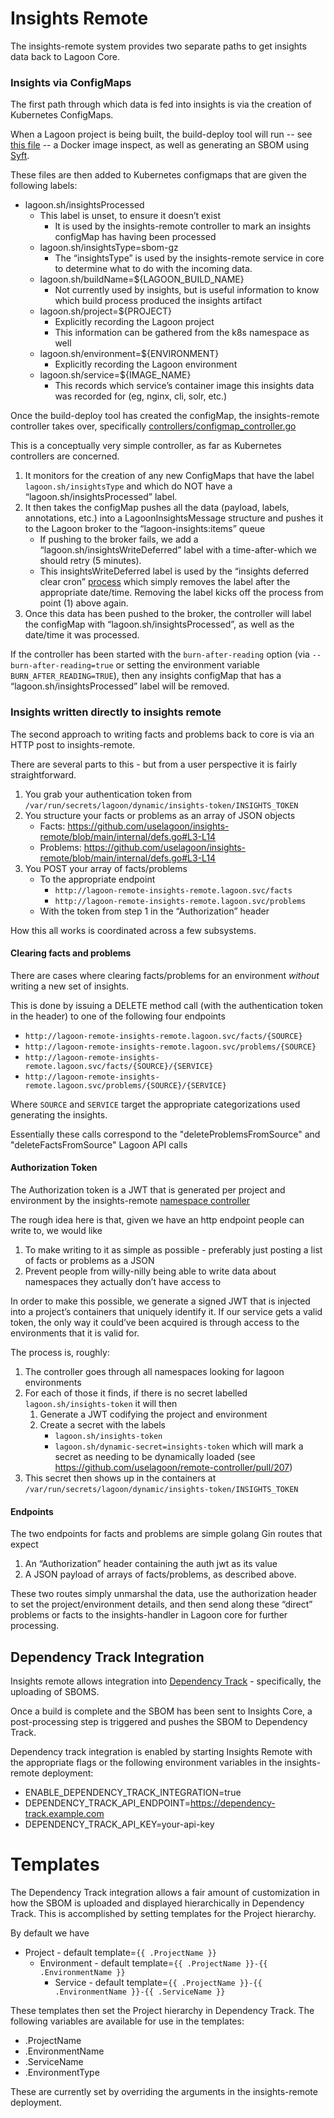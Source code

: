 # Insights Remote

The insights-remote system provides two separate paths to get insights data back to Lagoon Core.


### Insights via ConfigMaps

The first path through which data is fed into insights is via the creation of Kubernetes ConfigMaps.

When a Lagoon project is being built, the build-deploy tool will run -- see [this file](https://github.com/uselagoon/build-deploy-tool/blob/main/legacy/scripts/exec-generate-insights-configmap.sh) -- a Docker image inspect, as well as generating an SBOM using [Syft](https://github.com/anchore/syft).

These files are then added to Kubernetes configmaps that are given the following labels:
* lagoon.sh/insightsProcessed
  * This label is unset, to ensure it doesn’t exist
    * It is used by the insights-remote controller to mark an insights configMap has having been processed
  * lagoon.sh/insightsType=sbom-gz
    * The “insightsType” is used by the insights-remote service in core to determine what to do with the incoming data.
  * lagoon.sh/buildName=${LAGOON_BUILD_NAME}
    * Not currently used by insights, but is useful information to know which build process produced the insights artifact
  * lagoon.sh/project=${PROJECT}
    * Explicitly recording the Lagoon project
    * This information can be gathered from the k8s namespace as well
  * lagoon.sh/environment=${ENVIRONMENT}
    * Explicitly recording the Lagoon environment
  * lagoon.sh/service=${IMAGE_NAME}
    * This records which service’s container image this insights data was recorded for (eg, nginx, cli, solr, etc.)

Once the build-deploy tool has created the configMap, the insights-remote controller takes over, specifically [controllers/configmap_controller.go](https://github.com/anchore/syft)

This is a conceptually very simple controller, as far as Kubernetes controllers are concerned.

1. It monitors for the creation of any new ConfigMaps that have the label `lagoon.sh/insightsType` and which do NOT have a “lagoon.sh/insightsProcessed” label.
2. It then takes the configMap pushes all the data (payload, labels, annotations, etc.) into a LagoonInsightsMessage structure and pushes it to the Lagoon broker to the “lagoon-insights:items” queue
   * If pushing to the broker fails, we add a “lagoon.sh/insightsWriteDeferred” label with a time-after-which we should retry (5 minutes).
   * This insightsWriteDeferred label is used by the “insights deferred clear cron” [process](main.go#L366-L414) which simply removes the label after the appropriate date/time. Removing the label kicks off the process from point (1) above again.
3. Once this data has been pushed to the broker, the controller will label the configMap with “lagoon.sh/insightsProcessed”, as well as the date/time it was processed.

If the controller has been started with the `burn-after-reading` option (via `--burn-after-reading=true` or setting the environment variable `BURN_AFTER_READING=TRUE`), then any insights configMap that has a “lagoon.sh/insightsProcessed” label will be removed.

### Insights written directly to insights remote

The second approach to writing facts and problems back to core is via an HTTP post to insights-remote.

There are several parts to this - but from a user perspective it is fairly straightforward.

1. You grab your authentication token from `/var/run/secrets/lagoon/dynamic/insights-token/INSIGHTS_TOKEN`
2. You structure your facts or problems as an array of JSON objects
   * Facts: https://github.com/uselagoon/insights-remote/blob/main/internal/defs.go#L3-L14
   * Problems: https://github.com/uselagoon/insights-remote/blob/main/internal/defs.go#L3-L14
3. You POST your array of facts/problems
   * To the appropriate endpoint
     * `http://lagoon-remote-insights-remote.lagoon.svc/facts`
     * `http://lagoon-remote-insights-remote.lagoon.svc/problems`
   * With the token from step 1 in the “Authorization” header

How this all works is coordinated across a few subsystems.

#### Clearing facts and problems

There are cases where clearing facts/problems for an environment _without_ writing a new set of insights.

This is done by issuing a DELETE method call (with the authentication token in the header) to one of the following four endpoints

* `http://lagoon-remote-insights-remote.lagoon.svc/facts/{SOURCE}`
* `http://lagoon-remote-insights-remote.lagoon.svc/problems/{SOURCE}`
* `http://lagoon-remote-insights-remote.lagoon.svc/facts/{SOURCE}/{SERVICE}`
* `http://lagoon-remote-insights-remote.lagoon.svc/problems/{SOURCE}/{SERVICE}`

Where `SOURCE` and `SERVICE` target the appropriate categorizations used generating the insights.

Essentially these calls correspond to the "deleteProblemsFromSource" and "deleteFactsFromSource" Lagoon API calls

#### Authorization Token

The Authorization token is a JWT that is generated per project and environment by the insights-remote [namespace controller](internal/controllers/namespace_controller.go)

The rough idea here is that, given we have an http endpoint people can write to, we would like
1. To make writing to it as simple as possible - preferably just posting a list of facts or problems as a JSON
2. Prevent people from willy-nilly being able to write data about namespaces they actually don’t have access to

In order to make this possible, we generate a signed JWT that is injected into a project’s containers that uniquely identify it. If our service gets a valid token, the only way it could’ve been acquired is through access to the environments that it is valid for.


The process is, roughly:
1. The controller goes through all namespaces looking for lagoon environments
2. For each of those it finds, if there is no secret labelled `lagoon.sh/insights-token` it will then
   1. Generate a JWT codifying the project and environment
   2. Create a secret with the labels
      * `lagoon.sh/insights-token`
      * `lagoon.sh/dynamic-secret=insights-token` which will mark a secret as needing to be dynamically loaded (see https://github.com/uselagoon/remote-controller/pull/207)
3. This secret then shows up in the containers at `/var/run/secrets/lagoon/dynamic/insights-token/INSIGHTS_TOKEN`

#### Endpoints

The two endpoints for facts and problems are simple golang Gin routes that expect
1. An “Authorization” header containing the auth jwt as its value
2. A JSON payload of arrays of facts/problems, as described above.

These two routes simply unmarshal the data, use the authorization header to set the project/environment details, and then send along these “direct” problems or facts to the insights-handler in Lagoon core for further processing.

## Dependency Track Integration

Insights remote allows integration into [Dependency Track](https://docs.dependencytrack.org/) - specifically, the uploading of SBOMS.

Once a build is complete and the SBOM has been sent to Insights Core, a post-processing step is triggered and pushes the SBOM to Dependency Track.

Dependency track integration is enabled by starting Insights Remote with the appropriate flags or the following environment variables in the insights-remote deployment:
* ENABLE_DEPENDENCY_TRACK_INTEGRATION=true
* DEPENDENCY_TRACK_API_ENDPOINT=https://dependency-track.example.com
* DEPENDENCY_TRACK_API_KEY=your-api-key

# Templates

The Dependency Track integration allows a fair amount of customization in how the SBOM is uploaded and displayed hierarchically in Dependency Track.
This is accomplished by setting templates for the Project hierarchy.

By default we have
- Project - default template=`{{ .ProjectName }}`
  - Environment - default template=`{{ .ProjectName }}-{{ .EnvironmentName }}`
    - Service - default template=`{{ .ProjectName }}-{{ .EnvironmentName }}-{{ .ServiceName }}`

These templates then set the Project hierarchy in Dependency Track.
The following variables are available for use in the templates:
- .ProjectName
- .EnvironmentName
- .ServiceName
- .EnvironmentType

These are currently set by overriding the arguments in the insights-remote deployment.

